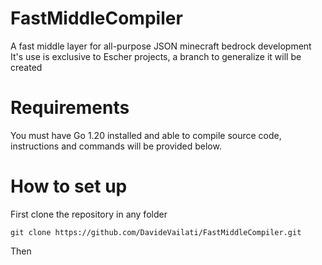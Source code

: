 # FastMiddleCompiler
A fast middle layer for all-purpose JSON minecraft bedrock development
It's use is exclusive to Escher projects, a branch to generalize it will be created
# Requirements
You must have Go 1.20 installed and able to compile source code, instructions and commands will be provided below.
# How to set up
First clone the repository in any folder 
```shell
git clone https://github.com/DavideVailati/FastMiddleCompiler.git
```
Then
